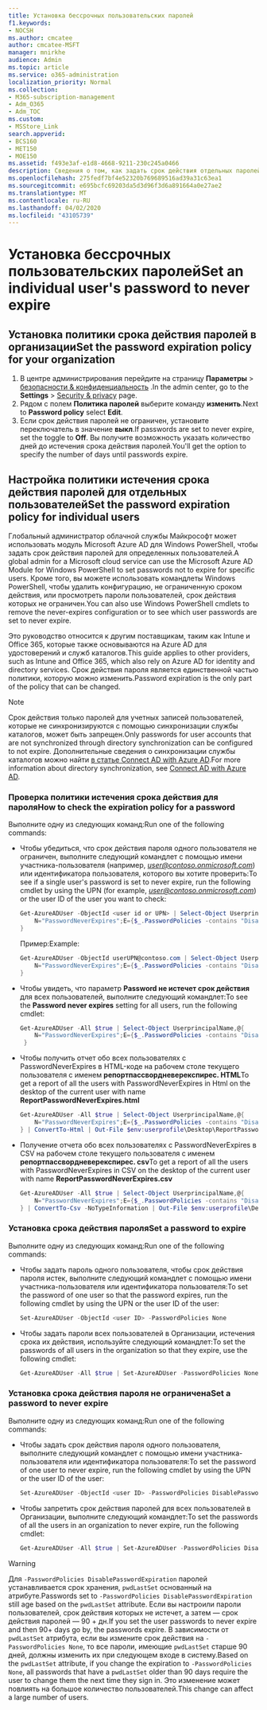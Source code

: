 ```yaml
---
title: Установка бессрочных пользовательских паролей
f1.keywords:
- NOCSH
ms.author: cmcatee
author: cmcatee-MSFT
manager: mnirkhe
audience: Admin
ms.topic: article
ms.service: o365-administration
localization_priority: Normal
ms.collection:
- M365-subscription-management
- Adm_O365
- Adm_TOC
ms.custom:
- MSStore_Link
search.appverid:
- BCS160
- MET150
- MOE150
ms.assetid: f493e3af-e1d8-4668-9211-230c245a0466
description: Сведения о том, как задать срок действия отдельных паролей для отдельных пользователей с помощью Windows PowerShell.
ms.openlocfilehash: 275fedf7bf4e52320b769689516ad39a31c63ea1
ms.sourcegitcommit: e695bcfc69203da5d3d96f3d6a891664a0e27ae2
ms.translationtype: MT
ms.contentlocale: ru-RU
ms.lasthandoff: 04/02/2020
ms.locfileid: "43105739"
---
```

# <a name="set-an-individual-users-password-to-never-expire"></a><span data-ttu-id="970c7-103">Установка бессрочных пользовательских паролей</span><span class="sxs-lookup"><span data-stu-id="970c7-103">Set an individual user's password to never expire</span></span>

## <a name="set-the-password-expiration-policy-for-your-organization"></a><span data-ttu-id="970c7-104">Установка политики срока действия паролей в организации</span><span class="sxs-lookup"><span data-stu-id="970c7-104">Set the password expiration policy for your organization</span></span>

1. <span data-ttu-id="970c7-105">В центре администрирования перейдите на страницу **Параметры** \> <a href="https://go.microsoft.com/fwlink/p/?linkid=2072756" target="_blank">безопасности & конфиденциальность</a> .</span><span class="sxs-lookup"><span data-stu-id="970c7-105">In the admin center, go to the **Settings** \> <a href="https://go.microsoft.com/fwlink/p/?linkid=2072756" target="_blank">Security & privacy</a> page.</span></span>
2. <span data-ttu-id="970c7-106">Рядом с полем **Политика паролей** выберите команду **изменить**.</span><span class="sxs-lookup"><span data-stu-id="970c7-106">Next to **Password policy** select **Edit**.</span></span> 
3. <span data-ttu-id="970c7-107">Если срок действия паролей не ограничен, установите переключатель в значение **выкл**.</span><span class="sxs-lookup"><span data-stu-id="970c7-107">If passwords are set to never expire, set the toggle to **Off**.</span></span> <span data-ttu-id="970c7-108">Вы получите возможность указать количество дней до истечения срока действия паролей.</span><span class="sxs-lookup"><span data-stu-id="970c7-108">You'll get the option to specify the number of days until passwords expire.</span></span>

## <a name="set-the-password-expiration-policy-for-individual-users"></a><span data-ttu-id="970c7-109">Настройка политики истечения срока действия паролей для отдельных пользователей</span><span class="sxs-lookup"><span data-stu-id="970c7-109">Set the password expiration policy for individual users</span></span>

<span data-ttu-id="970c7-110">Глобальный администратор облачной службы Майкрософт может использовать модуль Microsoft Azure AD для Windows PowerShell, чтобы задать срок действия паролей для определенных пользователей.</span><span class="sxs-lookup"><span data-stu-id="970c7-110">A global admin for a Microsoft cloud service can use the Microsoft Azure AD Module for Windows PowerShell to set passwords not to expire for specific users.</span></span> <span data-ttu-id="970c7-111">Кроме того, вы можете использовать командлеты Windows PowerShell, чтобы удалить конфигурацию, не ограниченную сроком действия, или просмотреть пароли пользователей, срок действия которых не ограничен.</span><span class="sxs-lookup"><span data-stu-id="970c7-111">You can also use Windows PowerShell cmdlets to remove the never-expires configuration or to see which user passwords are set to never expire.</span></span>

<span data-ttu-id="970c7-112">Это руководство относится к другим поставщикам, таким как Intune и Office 365, которые также основываются на Azure AD для удостоверений и служб каталогов.</span><span class="sxs-lookup"><span data-stu-id="970c7-112">This guide applies to other providers, such as Intune and Office 365, which also rely on Azure AD for identity and directory services.</span></span> <span data-ttu-id="970c7-113">Срок действия пароля является единственной частью политики, которую можно изменить.</span><span class="sxs-lookup"><span data-stu-id="970c7-113">Password expiration is the only part of the policy that can be changed.</span></span>

> [!NOTE]
> <span data-ttu-id="970c7-114">Срок действия только паролей для учетных записей пользователей, которые не синхронизируются с помощью синхронизации службы каталогов, может быть запрещен.</span><span class="sxs-lookup"><span data-stu-id="970c7-114">Only passwords for user accounts that are not synchronized through directory synchronization can be configured to not expire.</span></span> <span data-ttu-id="970c7-115">Дополнительные сведения о синхронизации службы каталогов можно найти [в статье Connect AD with Azure AD](https://docs.microsoft.com/azure/active-directory/connect/active-directory-aadconnect).</span><span class="sxs-lookup"><span data-stu-id="970c7-115">For more information about directory synchronization, see [Connect AD with Azure AD](https://docs.microsoft.com/azure/active-directory/connect/active-directory-aadconnect).</span></span>

### <a name="how-to-check-the-expiration-policy-for-a-password"></a><span data-ttu-id="970c7-116">Проверка политики истечения срока действия для пароля</span><span class="sxs-lookup"><span data-stu-id="970c7-116">How to check the expiration policy for a password</span></span>
<span data-ttu-id="970c7-117">Выполните одну из следующих команд:</span><span class="sxs-lookup"><span data-stu-id="970c7-117">Run one of the following commands:</span></span>

- <span data-ttu-id="970c7-118">Чтобы убедиться, что срок действия пароля одного пользователя не ограничен, выполните следующий командлет с помощью имени участника-пользователя (например, *user@contoso.onmicrosoft.com*) или идентификатора пользователя, которого вы хотите проверить:</span><span class="sxs-lookup"><span data-stu-id="970c7-118">To see if a single user's password is set to never expire, run the following cmdlet by using the UPN (for example, *user@contoso.onmicrosoft.com*) or the user ID of the user you want to check:</span></span>

    ```powershell
    Get-AzureADUser -ObjectId <user id or UPN> | Select-Object UserprincipalName,@{
        N="PasswordNeverExpires";E={$_.PasswordPolicies -contains "DisablePasswordExpiration"}
    }
    ```

    <span data-ttu-id="970c7-119">Пример:</span><span class="sxs-lookup"><span data-stu-id="970c7-119">Example:</span></span>

    ```powershell
    Get-AzureADUser -ObjectId userUPN@contoso.com | Select-Object UserprincipalName,@{
        N="PasswordNeverExpires";E={$_.PasswordPolicies -contains "DisablePasswordExpiration"}
    }
    ```  

- <span data-ttu-id="970c7-120">Чтобы увидеть, что параметр **Password не истечет срок действия** для всех пользователей, выполните следующий командлет:</span><span class="sxs-lookup"><span data-stu-id="970c7-120">To see the **Password never expires** setting for all users, run the following cmdlet:</span></span>

    ```powershell
    Get-AzureADUser -All $true | Select-Object UserprincipalName,@{
        N="PasswordNeverExpires";E={$_.PasswordPolicies -contains "DisablePasswordExpiration"}
     }
    ```

- <span data-ttu-id="970c7-121">Чтобы получить отчет обо всех пользователях с PasswordNeverExpires в HTML-коде на рабочем столе текущего пользователя с именем **репортпассвордневерекспирес. HTML**</span><span class="sxs-lookup"><span data-stu-id="970c7-121">To get a report of all the users with PasswordNeverExpires in Html on the desktop of the current user with name  **ReportPasswordNeverExpires.html**</span></span>

    ```powershell
    Get-AzureADUser -All $true | Select-Object UserprincipalName,@{
        N="PasswordNeverExpires";E={$_.PasswordPolicies -contains "DisablePasswordExpiration"}
    } | ConvertTo-Html | Out-File $env:userprofile\Desktop\ReportPasswordNeverExpires.html
    ```  

- <span data-ttu-id="970c7-122">Получение отчета обо всех пользователях с PasswordNeverExpires в CSV на рабочем столе текущего пользователя с именем **репортпассвордневерекспирес. csv**</span><span class="sxs-lookup"><span data-stu-id="970c7-122">To get a report of all the users with PasswordNeverExpires in CSV on the desktop of the current user with name **ReportPasswordNeverExpires.csv**</span></span>

    ```powershell
    Get-AzureADUser -All $true | Select-Object UserprincipalName,@{
        N="PasswordNeverExpires";E={$_.PasswordPolicies -contains "DisablePasswordExpiration"}
    } | ConvertTo-Csv -NoTypeInformation | Out-File $env:userprofile\Desktop\ReportPasswordNeverExpires.csv
    ```

### <a name="set-a-password-to-expire"></a><span data-ttu-id="970c7-123">Установка срока действия пароля</span><span class="sxs-lookup"><span data-stu-id="970c7-123">Set a password to expire</span></span>

<span data-ttu-id="970c7-124">Выполните одну из следующих команд:</span><span class="sxs-lookup"><span data-stu-id="970c7-124">Run one of the following commands:</span></span>

- <span data-ttu-id="970c7-125">Чтобы задать пароль одного пользователя, чтобы срок действия пароля истек, выполните следующий командлет с помощью имени участника-пользователя или идентификатора пользователя:</span><span class="sxs-lookup"><span data-stu-id="970c7-125">To set the password of one user so that the password expires, run the following cmdlet by using the UPN or the user ID of the user:</span></span>

    ```powershell
    Set-AzureADUser -ObjectId <user ID> -PasswordPolicies None
    ```

- <span data-ttu-id="970c7-126">Чтобы задать пароли всех пользователей в Организации, истечения срока их действия, используйте следующий командлет:</span><span class="sxs-lookup"><span data-stu-id="970c7-126">To set the passwords of all users in the organization so that they expire, use the following cmdlet:</span></span>

    ```powershell
    Get-AzureADUser -All $true | Set-AzureADUser -PasswordPolicies None
    ```

### <a name="set-a-password-to-never-expire"></a><span data-ttu-id="970c7-127">Установка срока действия пароля не ограничена</span><span class="sxs-lookup"><span data-stu-id="970c7-127">Set a password to never expire</span></span>

<span data-ttu-id="970c7-128">Выполните одну из следующих команд:</span><span class="sxs-lookup"><span data-stu-id="970c7-128">Run one of the following commands:</span></span>

- <span data-ttu-id="970c7-129">Чтобы задать срок действия пароля одного пользователя, выполните следующий командлет с помощью имени участника-пользователя или идентификатора пользователя:</span><span class="sxs-lookup"><span data-stu-id="970c7-129">To set the password of one user to never expire, run the following cmdlet by using the UPN or the user ID of the user:</span></span>

    ```powershell
    Set-AzureADUser -ObjectId <user ID> -PasswordPolicies DisablePasswordExpiration
    ```

- <span data-ttu-id="970c7-130">Чтобы запретить срок действия паролей для всех пользователей в Организации, выполните следующий командлет:</span><span class="sxs-lookup"><span data-stu-id="970c7-130">To set the passwords of all the users in an organization to never expire, run the following cmdlet:</span></span>

    ```powershell
    Get-AzureADUser -All $true | Set-AzureADUser -PasswordPolicies DisablePasswordExpiration
    ```

> [!WARNING]
> <span data-ttu-id="970c7-131">Для `-PasswordPolicies DisablePasswordExpiration` паролей устанавливается срок хранения, `pwdLastSet` основанный на атрибуте.</span><span class="sxs-lookup"><span data-stu-id="970c7-131">Passwords set to `-PasswordPolicies DisablePasswordExpiration` still age based on the `pwdLastSet` attribute.</span></span> <span data-ttu-id="970c7-132">Если вы настроили пароли пользователей, срок действия которых не истечет, а затем — срок действия паролей — 90 + дн.</span><span class="sxs-lookup"><span data-stu-id="970c7-132">If you set the user passwords to never expire and then 90+ days go by, the passwords expire.</span></span> <span data-ttu-id="970c7-133">В зависимости от `pwdLastSet` атрибута, если вы измените срок действия на `-PasswordPolicies None`, то все пароли, имеющие `pwdLastSet` старше 90 дней, должны изменить их при следующем входе в систему.</span><span class="sxs-lookup"><span data-stu-id="970c7-133">Based on the `pwdLastSet` attribute, if you change the expiration to `-PasswordPolicies None`, all passwords that have a `pwdLastSet` older than 90 days require the user to change them the next time they sign in.</span></span> <span data-ttu-id="970c7-134">Это изменение может повлиять на большое количество пользователей.</span><span class="sxs-lookup"><span data-stu-id="970c7-134">This change can affect a large number of users.</span></span>